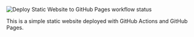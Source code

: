 ![Deploy Static Website to GitHub Pages workflow status](https://github.com/MiYaMura-lnw/simple-portfolio/actions/workflows/deploy.yml/badge.svg)

This is a simple static website deployed with GitHub Actions and GitHub Pages.
